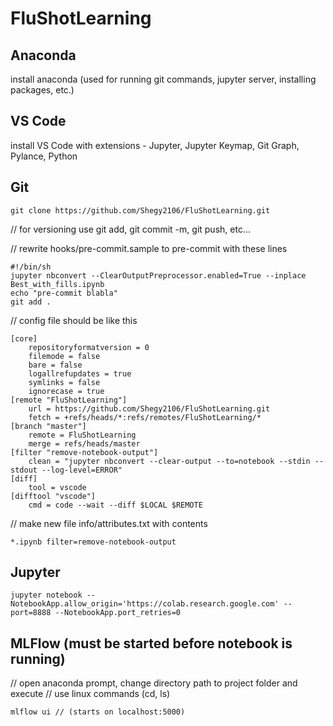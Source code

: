 # FluShotLearning

## Anaconda 
install anaconda (used for running git commands, jupyter server, installing packages, etc.)

## VS Code
install VS Code with extensions - Jupyter, Jupyter Keymap, Git Graph, Pylance, Python

## Git
```
git clone https://github.com/Shegy2106/FluShotLearning.git
```

// for versioning use git add, git commit -m, git push, etc...

// rewrite hooks/pre-commit.sample to pre-commit with these lines 

```
#!/bin/sh
jupyter nbconvert --ClearOutputPreprocessor.enabled=True --inplace Best_with_fills.ipynb
echo "pre-commit blabla"
git add .
```


// config file should be like this

```
[core]
	repositoryformatversion = 0
	filemode = false
	bare = false
	logallrefupdates = true
	symlinks = false
	ignorecase = true
[remote "FluShotLearning"]
	url = https://github.com/Shegy2106/FluShotLearning.git
	fetch = +refs/heads/*:refs/remotes/FluShotLearning/*
[branch "master"]
	remote = FluShotLearning
	merge = refs/heads/master
[filter "remove-notebook-output"]
    clean = "jupyter nbconvert --clear-output --to=notebook --stdin --stdout --log-level=ERROR"
[diff]
    tool = vscode
[difftool "vscode"]
    cmd = code --wait --diff $LOCAL $REMOTE
```
    
// make new file info/attributes.txt with contents

```
*.ipynb filter=remove-notebook-output
```

## Jupyter 

```
jupyter notebook --NotebookApp.allow_origin='https://colab.research.google.com' --port=8888 --NotebookApp.port_retries=0
```

## MLFlow (must be started before notebook is running) 
// open anaconda prompt, change directory path to project folder and execute
// use linux commands (cd, ls)

```
mlflow ui // (starts on localhost:5000)
```




